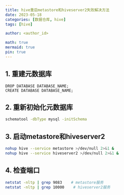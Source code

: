 ```yaml
---
title: hive重启metastore和hiveserver2失败解决方法
date: 2023-05-18
categories: [数据仓库, hive]
tags: [hive]

author: <author_id>

math: true
mermaid: true
pin: true
---
```




## 



## 1. 重建元数据库

```mysql
DROP DATABASE DATABASE_NAME;
CREATE DATABASE DATABASE_NAME;
```

## 2. 重新初始化元数据库

```bash
schematool -dbType mysql -initSchema
```

## 3. 启动metastore和hiveserver2

```bash
nohup hive --service metastore >/dev/null 2>&1 &
nohup hive --service hiveserver2 >/dev/null 2>&1 &
```

## 4. 检查端口

```bash
netstat -nltp | grep 9083    # metastore服务
netstat -nltp | grep 10000    # hiveserver2服务
```

